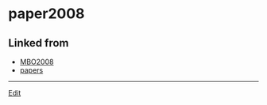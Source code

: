 # paper2008

## Linked from

* [MBO2008](MBO2008.md)
* [papers](papers.md)


----
[Edit](https://github.com/vitroid/vitroid.github.io/edit/master/MD/paper2008.md)
